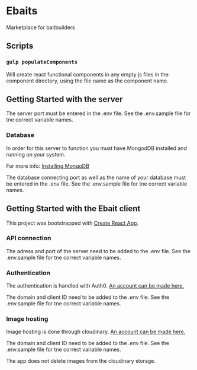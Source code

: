 # Ebaits
Marketplace for baitbuilders

## Scripts

### `gulp populateComponents`

Will create react functional components in any empty js files in the component directory, using the file name as the component name.

## Getting Started with the server

The server port must be entered in the .env file. See the .env.sample file for tne correct variable names.

### Database

In order for this server to function you must have MongodDB installed and running on your system.

For more info: [Installing MongoDB](https://www.mongodb.com/docs/manual/installation/)

The database connecting port as well as the name of your database must be entered in the .env file. See the .env.sample file for tne correct variable names.

## Getting Started with the Ebait client

This project was bootstrapped with [Create React App](https://github.com/facebook/create-react-app).

### API connection

The adress and port of the server need to be added to the .env file. See the .env.sample file for tne correct variable names.

### Authentication

The authentication is handled with Auth0. [An account can be made here.](https://auth0.com/)

The domain and client ID need to be added to the .env file. See the .env.sample file for tne correct variable names.

### Image hosting

Image hosting is done through cloudinary. [An account can be made here.](https://cloudinary.com/)

The domain and client ID need to be added to the .env file. See the .env.sample file for tne correct variable names.

The app does not delete images from the cloudinary storage.


